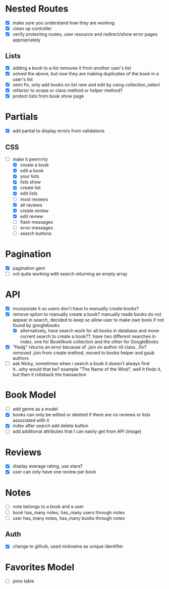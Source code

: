 # Nested Routes
- [x] make sure you understand how they are working
- [x] clean up controller
- [x] verify protecting routes, user resource and redirect/show error pages appropriately

## Lists
- [x] adding a book to a list removes it from another user's list
- [X] solved the above, but now they are making duplicates of the book in a user's list
- [X] semi fix, only add books on list new and edit by using collection_select
- [X] refactor to scope or class method or helper method?
- [x] protect lists from book show page

# Partials
- [X] add partial to display errors from validations 

## CSS
- [ ] make it peerrrrty
    - [X] create a book
    - [X] edit a book
    - [X] your lists
    - [X] lists show
    - [X] create list
    - [X] edit lists
    - [ ] most reviews
    - [X] all reviews
    - [x] create review
    - [x] edit review 
    - [ ] flash messages
    - [ ] error messages
    - [ ] search buttons

# Pagination
- [x] pagination gem
- [ ] not quite working with search returning an empty array

# API
- [X] incorporate it so users don't have to manually create books?
- [X] remove option to manually create a book? manually made books do not appear in search, decided to keep so allow user to make own book if not found by googlebooks
  - [X] alternatively, have search work for all books in database and move current search to create a book??, have two different searches in index, one for BookNook collection and the other for GoogleBooks
- [x] "fledg" returns an error because of .join on author nil class...fix? removed .join from create method, moved to books helper and gsub authors
- [ ] ask Nicky, sometimes when i search a book it doesn't always find it...why would that be? example "The Name of the Wind", well it finds it, but then it rollsback the transaction

# Book Model
- [ ] add genre as a model
- [x] books can only be edited or deleted if there are no reviews or lists associated with it
- [X] index after search add delete button 
- [ ] add additional attributes that I can easily get from API (image)

# Reviews
- [x] display average rating, use stars?
- [x] user can only have one review per book

# Notes
- [ ] note belongs to a book and a user
- [ ] book has_many notes, has_many users through notes
- [ ] user has_many notes, has_many books through notes

## Auth
- [x] change to github, used nickname as unique identifier

# Favorites Model
- [ ] joins table

